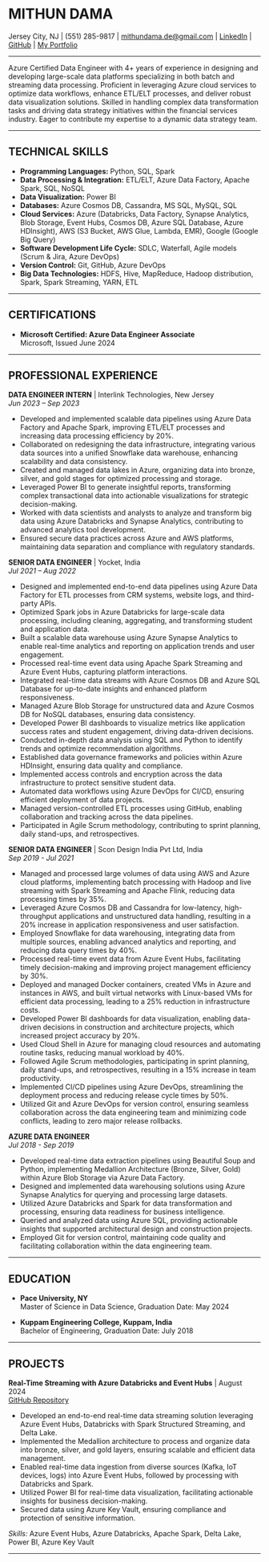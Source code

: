 # MITHUN DAMA

Jersey City, NJ | (551) 285-9817 | mithundama.de@gmail.com | [LinkedIn](#) | [GitHub](#) | [My Portfolio](#)

---

Azure Certified Data Engineer with 4+ years of experience in designing and developing large-scale data platforms specializing in both batch and streaming data processing. Proficient in leveraging Azure cloud services to optimize data workflows, enhance ETL/ELT processes, and deliver robust data visualization solutions. Skilled in handling complex data transformation tasks and driving data strategy initiatives within the financial services industry. Eager to contribute my expertise to a dynamic data strategy team.

---

## TECHNICAL SKILLS

- **Programming Languages:** Python, SQL, Spark
- **Data Processing & Integration:** ETL/ELT, Azure Data Factory, Apache Spark, SQL, NoSQL
- **Data Visualization:** Power BI
- **Databases:** Azure Cosmos DB, Cassandra, MS SQL, MySQL, SQL
- **Cloud Services:** Azure (Databricks, Data Factory, Synapse Analytics, Blob Storage, Event Hubs, Cosmos DB, Azure SQL Database, Azure HDInsight), AWS (S3 Bucket, AWS Glue, Lambda, EMR), Google (Google Big Query)
- **Software Development Life Cycle:** SDLC, Waterfall, Agile models (Scrum & Jira, Azure DevOps)
- **Version Control:** Git, GitHub, Azure DevOps
- **Big Data Technologies:** HDFS, Hive, MapReduce, Hadoop distribution, Spark, Spark Streaming, YARN, ETL

---

## CERTIFICATIONS

- **Microsoft Certified: Azure Data Engineer Associate**  
  Microsoft, Issued June 2024

---

## PROFESSIONAL EXPERIENCE

**DATA ENGINEER INTERN** | Interlink Technologies, New Jersey  
*Jun 2023 – Sep 2023*

- Developed and implemented scalable data pipelines using Azure Data Factory and Apache Spark, improving ETL/ELT processes and increasing data processing efficiency by 20%.
- Collaborated on redesigning the data infrastructure, integrating various data sources into a unified Snowflake data warehouse, enhancing scalability and data consistency.
- Created and managed data lakes in Azure, organizing data into bronze, silver, and gold stages for optimized processing and storage.
- Leveraged Power BI to generate insightful reports, transforming complex transactional data into actionable visualizations for strategic decision-making.
- Worked with data scientists and analysts to analyze and transform big data using Azure Databricks and Synapse Analytics, contributing to advanced analytics tool development.
- Ensured secure data practices across Azure and AWS platforms, maintaining data separation and compliance with regulatory standards.

**SENIOR DATA ENGINEER** | Yocket, India  
*Jul 2021 – Aug 2022*

- Designed and implemented end-to-end data pipelines using Azure Data Factory for ETL processes from CRM systems, website logs, and third-party APIs.
- Optimized Spark jobs in Azure Databricks for large-scale data processing, including cleaning, aggregating, and transforming student and application data.
- Built a scalable data warehouse using Azure Synapse Analytics to enable real-time analytics and reporting on application trends and user engagement.
- Processed real-time event data using Apache Spark Streaming and Azure Event Hubs, capturing platform interactions.
- Integrated real-time data streams with Azure Cosmos DB and Azure SQL Database for up-to-date insights and enhanced platform responsiveness.
- Managed Azure Blob Storage for unstructured data and Azure Cosmos DB for NoSQL databases, ensuring data consistency.
- Developed Power BI dashboards to visualize metrics like application success rates and student engagement, driving data-driven decisions.
- Conducted in-depth data analysis using SQL and Python to identify trends and optimize recommendation algorithms.
- Established data governance frameworks and policies within Azure HDInsight, ensuring data quality and compliance.
- Implemented access controls and encryption across the data infrastructure to protect sensitive student data.
- Automated data workflows using Azure DevOps for CI/CD, ensuring efficient deployment of data projects.
- Managed version-controlled ETL processes using GitHub, enabling collaboration and tracking across the data pipelines.
- Participated in Agile Scrum methodology, contributing to sprint planning, daily stand-ups, and retrospectives.

**SENIOR DATA ENGINEER** | Scon Design India Pvt Ltd, India  
*Sep 2019 - Jul 2021*

- Managed and processed large volumes of data using AWS and Azure cloud platforms, implementing batch processing with Hadoop and live streaming with Spark Streaming and Apache Flink, reducing data processing times by 35%.
- Leveraged Azure Cosmos DB and Cassandra for low-latency, high-throughput applications and unstructured data handling, resulting in a 20% increase in application responsiveness and user satisfaction.
- Employed Snowflake for data warehousing, integrating data from multiple sources, enabling advanced analytics and reporting, and reducing data query times by 40%.
- Processed real-time event data from Azure Event Hubs, facilitating timely decision-making and improving project management efficiency by 30%.
- Deployed and managed Docker containers, created VMs in Azure and instances in AWS, and built virtual networks with Linux-based VMs for efficient data processing, leading to a 25% reduction in infrastructure costs.
- Developed Power BI dashboards for data visualization, enabling data-driven decisions in construction and architecture projects, which increased project accuracy by 20%.
- Used Cloud Shell in Azure for managing cloud resources and automating routine tasks, reducing manual workload by 40%.
- Followed Agile Scrum methodologies, participating in sprint planning, daily stand-ups, and retrospectives, resulting in a 15% increase in team productivity.
- Implemented CI/CD pipelines using Azure DevOps, streamlining the deployment process and reducing release cycle times by 50%.
- Utilized Git and Azure DevOps for version control, ensuring seamless collaboration across the data engineering team and minimizing code conflicts, leading to zero major release rollbacks.

**AZURE DATA ENGINEER**  
*Jul 2018 - Sep 2019*

- Developed real-time data extraction pipelines using Beautiful Soup and Python, implementing Medallion Architecture (Bronze, Silver, Gold) within Azure Blob Storage via Azure Data Factory.
- Designed and implemented data warehousing solutions using Azure Synapse Analytics for querying and processing large datasets.
- Utilized Azure Databricks and Spark for data transformation and processing, ensuring data readiness for business intelligence.
- Queried and analyzed data using Azure SQL, providing actionable insights that supported architectural design and construction projects.
- Employed Git for version control, maintaining code quality and facilitating collaboration within the data engineering team.

---

## EDUCATION

- **Pace University, NY**  
  Master of Science in Data Science, Graduation Date: May 2024

- **Kuppam Engineering College, Kuppam, India**  
  Bachelor of Engineering, Graduation Date: July 2018

---

## PROJECTS

**Real-Time Streaming with Azure Databricks and Event Hubs** | August 2024  
[GitHub Repository](https://github.com/MithunDataPro/Real-Time-Streaming-with-Azure-Databricks-and-Event-Hubs)

- Developed an end-to-end real-time data streaming solution leveraging Azure Event Hubs, Databricks with Spark Structured Streaming, and Delta Lake.
- Implemented the Medallion architecture to process and organize data into bronze, silver, and gold layers, ensuring scalable and efficient data management.
- Enabled real-time data ingestion from diverse sources (Kafka, IoT devices, logs) into Azure Event Hubs, followed by processing with Databricks and Spark.
- Utilized Power BI for real-time data visualization, facilitating actionable insights for business decision-making.
- Secured data using Azure Key Vault, ensuring compliance and protection of sensitive information.

*Skills:* Azure Event Hubs, Azure Databricks, Apache Spark, Delta Lake, Power BI, Azure Key Vault

---



